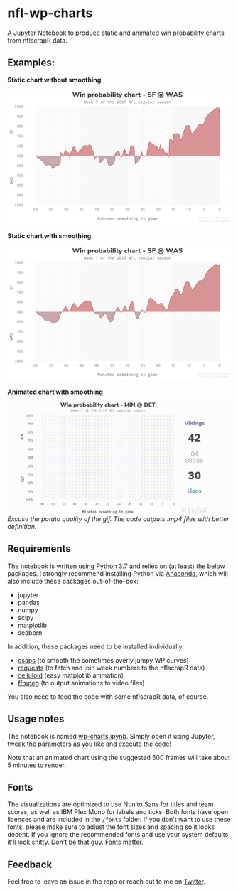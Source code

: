 # nfl-wp-charts
A Jupyter Notebook to produce static and animated win probability charts from nflscrapR data.

## Examples:

**Static chart without smoothing**

![Static](output/example.png)


**Static chart with smoothing**

![Static](output/example_smooth.png)


**Animated chart with smoothing**

![Animated](output/example.gif)
*Excuse the potato quality of the gif. The code outputs .mp4 files with better definition.*

## Requirements
The notebook is written using Python 3.7 and relies on (at least) the below packages. I strongly recommend installing Python via [Anaconda](https://www.anaconda.com/distribution/), which will also include these packages out-of-the-box:
- jupyter
- pandas
- numpy
- scipy
- matplotlib
- seaborn

In addition, these packages need to be installed individually:
- [csaps](https://github.com/espdev/csaps) (to smooth the sometimes overly jumpy WP curves)
- [requests](https://requests.kennethreitz.org/en/master/) (to fetch and join week numbers to the nflscrapR data)
- [celluloid](https://github.com/jwkvam/celluloid) (easy matplotlib animation)
- [ffmpeg](https://ffmpeg.org/download.html) (to output animations to video files)

You also need to feed the code with some nflscrapR data, of course.

## Usage notes
The notebook is named [wp-charts.ipynb](https://github.com/larsjaakko/nfl-wp-charts/blob/master/wp-charts.ipynb). Simply open it using Jupyter, tweak the parameters as you like and execute the code!

Note that an animated chart using the suggested 500 frames will take about 5 minutes to render.

## Fonts
The visualizations are optimized to use Nunito Sans for titles and team scores, as well as IBM Plex Mono for labels and ticks. Both fonts have open licences and are included in the `/fonts` folder. If you don't want to use these fonts, please make sure to adjust the font sizes and spacing so it looks decent. If you ignore the recommended fonts and use your system defaults, it'll look shitty. Don't be that guy. Fonts matter.

## Feedback
Feel free to leave an issue in the repo or reach out to me on [Twitter](https://twitter.com/larsjaakko/).
